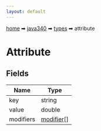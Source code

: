 ```yaml
---
layout: default
---
```


[home](/) ➡ [java340](/protocol/java340) ➡ [types](/protocol/java340/types) ➡ attribute

# Attribute

## Fields

Name | Type
---|---
key | string
value | double
modifiers | [modifier](/protocol/java340/types/modifier)[]

